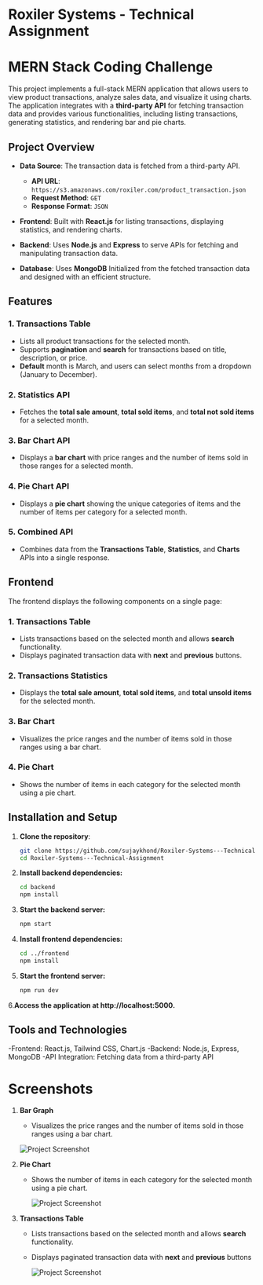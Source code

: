 # Roxiler Systems - Technical Assignment

# **MERN Stack Coding Challenge**

This project implements a full-stack MERN application that allows users to view product transactions, analyze sales data, and visualize it using charts. The application integrates with a **third-party API** for fetching transaction data and provides various functionalities, including listing transactions, generating statistics, and rendering bar and pie charts.

## **Project Overview**

- **Data Source**: The transaction data is fetched from a third-party API.
  - **API URL**: `https://s3.amazonaws.com/roxiler.com/product_transaction.json`
  - **Request Method**: `GET`
  - **Response Format**: `JSON`

- **Frontend**: Built with **React.js** for listing transactions, displaying statistics, and rendering charts.
- **Backend**: Uses **Node.js** and **Express** to serve APIs for fetching and manipulating transaction data.
- **Database**: Uses **MongoDB** Initialized from the fetched transaction data and designed with an efficient structure.
  
## **Features**

### **1. Transactions Table**
- Lists all product transactions for the selected month.
- Supports **pagination** and **search** for transactions based on title, description, or price.
- **Default** month is March, and users can select months from a dropdown (January to December).

### **2. Statistics API**
- Fetches the **total sale amount**, **total sold items**, and **total not sold items** for a selected month.

### **3. Bar Chart API**
- Displays a **bar chart** with price ranges and the number of items sold in those ranges for a selected month.

### **4. Pie Chart API**
- Displays a **pie chart** showing the unique categories of items and the number of items per category for a selected month.

### **5. Combined API**
- Combines data from the **Transactions Table**, **Statistics**, and **Charts** APIs into a single response.


## **Frontend**

The frontend displays the following components on a single page:

### **1. Transactions Table**
- Lists transactions based on the selected month and allows **search** functionality.
- Displays paginated transaction data with **next** and **previous** buttons.

### **2. Transactions Statistics**
- Displays the **total sale amount**, **total sold items**, and **total unsold items** for the selected month.

### **3. Bar Chart**
- Visualizes the price ranges and the number of items sold in those ranges using a bar chart.

### **4. Pie Chart**
- Shows the number of items in each category for the selected month using a pie chart.

## **Installation and Setup**

1. **Clone the repository**:
   ```sh
   git clone https://github.com/sujaykhond/Roxiler-Systems---Technical-Assignment.git
   cd Roxiler-Systems---Technical-Assignment

2. **Install backend dependencies:**
   ```sh
   cd backend
   npm install

3. **Start the backend server:**
   ```sh
   npm start

4. **Install frontend dependencies:**
   ```sh
   cd ../frontend
   npm install

5. **Start the frontend server:**
   ```sh
   npm run dev

6.**Access the application at http://localhost:5000.**


## **Tools and Technologies**
 -Frontend: React.js, Tailwind CSS, Chart.js
  -Backend: Node.js, Express, MongoDB
   -API Integration: Fetching data from a third-party API

# Screenshots

1. **Bar Graph**
     - Visualizes the price ranges and the number of items sold in those ranges using a bar chart.
   
      ![Project Screenshot](./frontend/src/assets/bargraph.png)


2. **Pie Chart**
     - Shows the number of items in each category for the selected month using a pie chart.

       ![Project Screenshot](./frontend/src/assets/piagraph.png)


3.  **Transactions Table**
      - Lists transactions based on the selected month and allows **search** functionality.
      - Displays paginated transaction data with **next** and **previous** buttons
     
        ![Project Screenshot](./frontend/src/assets/transactionlist.png)
    

    
    




